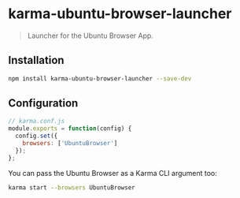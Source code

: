 # karma-ubuntu-browser-launcher

> Launcher for the Ubuntu Browser App.

## Installation
```bash
npm install karma-ubuntu-browser-launcher --save-dev
```

## Configuration
```js
// karma.conf.js
module.exports = function(config) {
  config.set({
    browsers: ['UbuntuBrowser']
  });
};
```

You can pass the Ubuntu Browser as a Karma CLI argument too:
```bash
karma start --browsers UbuntuBrowser
```